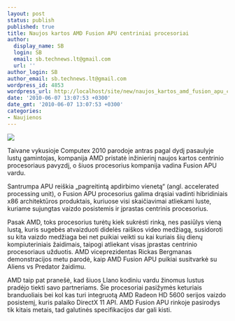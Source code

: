 ```yaml
---
layout: post
status: publish
published: true
title: Naujos kartos AMD Fusion APU centriniai procesoriai
author:
  display_name: SB
  login: SB
  email: sb.technews.lt@gmail.com
  url: ''
author_login: SB
author_email: sb.technews.lt@gmail.com
wordpress_id: 4853
wordpress_url: http://localhost/site/new/naujos_kartos_amd_fusion_apu_centriniai_procesoriai/
date: '2010-06-07 13:07:53 +0300'
date_gmt: '2010-06-07 13:07:53 +0300'
categories:
- Naujienos
---
```

<div class="imgright"><img src="http://t0.gstatic.com/images?q=tbn:ZH04vsSkvYgk7M:http://www.istartedsomething.com/wp-content/uploads/2008/09/fusion.jpg"  /></div>
<p>Taivane vykusioje Computex 2010 parodoje antras pagal dydį pasaulyje lustų gamintojas, kompanija AMD pristatė inžinierinį naujos kartos centrinio procesoriaus pavyzdį, o šiuos procesorius kompanija vadina Fusion APU vardu.</p>
<p>Santrumpa APU reiškia „pagreitintą apdirbimo vienetą“ (angl. accelerated processing unit), o Fusion APU procesorius galima drąsiai vadinti hibridiniais x86 architektūros produktais, kuriuose visi skaičiavimai atliekami luste, kuriame sujungtas vaizdo posistemis ir įprastas centrinis procesorius.</p>
<p>Pasak AMD, toks procesorius turėtų kiek sukrėsti rinką, nes pasiūlys vieną lustą, kuris sugebės atvaizduoti didelės raiškos video medžiagą, susidoroti su kita vaizdo medžiaga bei net puikiai veikti su kai kuriais šių dienų kompiuteriniais žaidimais, taipogi atliekant visas įprastas centrinio procesoriaus užduotis. AMD viceprezidentas Rickas Bergmanas demonstracijos metu parodė, kaip AMD Fusion APU puikiai susitvarkė su Aliens vs Predator žaidimu.</p>
<p>AMD taip pat pranešė, kad šiuos Llano kodiniu vardu žinomus lustus pradėjo tiekti savo partneriams. Šie procesoriai pasižymės keturiais branduoliais bei kol kas turi integruotą AMD Radeon HD 5600 serijos vaizdo posistemį, kuris palaiko DirectX 11 API. AMD Fusion APU rinkoje pasirodys tik kitais metais, tad galutinės specifikacijos dar gali kisti.<br /></p>
